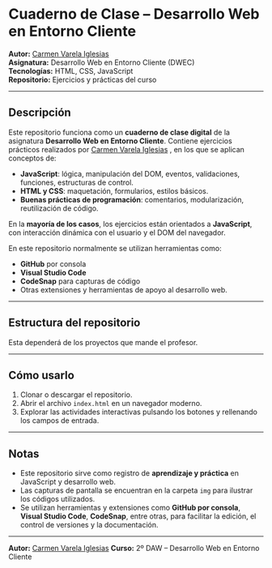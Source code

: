 # Cuaderno de Clase – Desarrollo Web en Entorno Cliente

**Autor:** [Carmen Varela Iglesias](https://github.com/varelaiglesiascarmen)   
**Asignatura:** Desarrollo Web en Entorno Cliente (DWEC)  
**Tecnologías:** HTML, CSS, JavaScript  
**Repositorio:** Ejercicios y prácticas del curso  

---

## Descripción

Este repositorio funciona como un **cuaderno de clase digital** de la asignatura **Desarrollo Web en Entorno Cliente**. Contiene ejercicios prácticos realizados por [Carmen Varela Iglesias](https://github.com/varelaiglesiascarmen) , en los que se aplican conceptos de:

- **JavaScript**: lógica, manipulación del DOM, eventos, validaciones, funciones, estructuras de control.  
- **HTML y CSS**: maquetación, formularios, estilos básicos.  
- **Buenas prácticas de programación**: comentarios, modularización, reutilización de código.

En la **mayoría de los casos**, los ejercicios están orientados a **JavaScript**, con interacción dinámica con el usuario y el DOM del navegador.

En este repositorio normalmente se utilizan herramientas como:  
- **GitHub** por consola  
- **Visual Studio Code**  
- **CodeSnap** para capturas de código  
- Otras extensiones y herramientas de apoyo al desarrollo web.

---

## Estructura del repositorio

Esta dependerá de los proyectos que mande el profesor.

---

## Cómo usarlo

1. Clonar o descargar el repositorio.  
2. Abrir el archivo `index.html` en un navegador moderno.  
3. Explorar las actividades interactivas pulsando los botones y rellenando los campos de entrada.  

---

## Notas

- Este repositorio sirve como registro de **aprendizaje y práctica** en JavaScript y desarrollo web.  
- Las capturas de pantalla se encuentran en la carpeta `img` para ilustrar los códigos utilizados.  
- Se utilizan herramientas y extensiones como **GitHub por consola**, **Visual Studio Code**, **CodeSnap**, entre otras, para facilitar la edición, el control de versiones y la documentación.

---

**Autor:** [Carmen Varela Iglesias](https://github.com/varelaiglesiascarmen) 
**Curso:** 2º DAW – Desarrollo Web en Entorno Cliente
